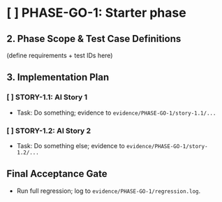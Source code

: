# [ ] PHASE-GO-1: Starter phase

## 2. Phase Scope & Test Case Definitions
(define requirements + test IDs here)

## 3. Implementation Plan
### [ ] STORY-1.1: AI Story 1
- Task: Do something; evidence to `evidence/PHASE-GO-1/story-1.1/...`

### [ ] STORY-1.2: AI Story 2
- Task: Do something else; evidence to `evidence/PHASE-GO-1/story-1.2/...`

## Final Acceptance Gate
- Run full regression; log to `evidence/PHASE-GO-1/regression.log`.
